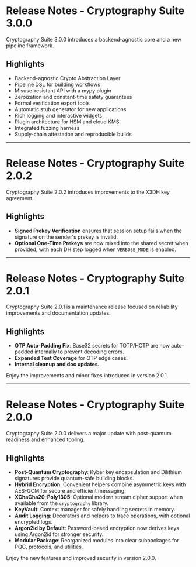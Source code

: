 # Release Notes - Cryptography Suite 3.0.0

Cryptography Suite 3.0.0 introduces a backend-agnostic core and a new pipeline
framework.

## Highlights

- Backend-agnostic Crypto Abstraction Layer
- Pipeline DSL for building workflows
- Misuse-resistant API with a mypy plugin
- Zeroization and constant-time safety guarantees
- Formal verification export tools
- Automatic stub generator for new applications
- Rich logging and interactive widgets
- Plugin architecture for HSM and cloud KMS
- Integrated fuzzing harness
- Supply-chain attestation and reproducible builds

---

# Release Notes - Cryptography Suite 2.0.2

Cryptography Suite 2.0.2 introduces improvements to the X3DH key agreement.

## Highlights

- **Signed Prekey Verification** ensures that session setup fails when the
  signature on the sender's prekey is invalid.
- **Optional One-Time Prekeys** are now mixed into the shared secret when
  provided, with each DH step logged when ``VERBOSE_MODE`` is enabled.

---

# Release Notes - Cryptography Suite 2.0.1

Cryptography Suite 2.0.1 is a maintenance release focused on reliability improvements and documentation updates.

## Highlights

- **OTP Auto-Padding Fix**: Base32 secrets for TOTP/HOTP are now auto-padded internally to prevent decoding errors.
- **Expanded Test Coverage** for OTP edge cases.
- **Internal cleanup and doc updates.**

Enjoy the improvements and minor fixes introduced in version 2.0.1.

---

# Release Notes - Cryptography Suite 2.0.0

Cryptography Suite 2.0.0 delivers a major update with post-quantum readiness and enhanced tooling.

## Highlights

- **Post-Quantum Cryptography**: Kyber key encapsulation and Dilithium signatures provide quantum-safe building blocks.
- **Hybrid Encryption**: Convenient helpers combine asymmetric keys with AES-GCM for secure and efficient messaging.
- **XChaCha20-Poly1305**: Optional modern stream cipher support when available from the ``cryptography`` library.
- **KeyVault**: Context manager for safely handling secrets in memory.
- **Audit Logging**: Decorators and helpers to trace operations, with optional encrypted logs.
- **Argon2id by Default**: Password-based encryption now derives keys using Argon2id for stronger security.
- **Modular Package**: Reorganized modules into clear subpackages for PQC, protocols, and utilities.

Enjoy the new features and improved security in version 2.0.0.

